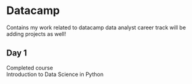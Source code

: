# Datacamp

Contains my work related to datacamp data analyst career track
will be adding projects as well!

## Day 1
Completed course <br/>
Introduction to Data Science in Python
